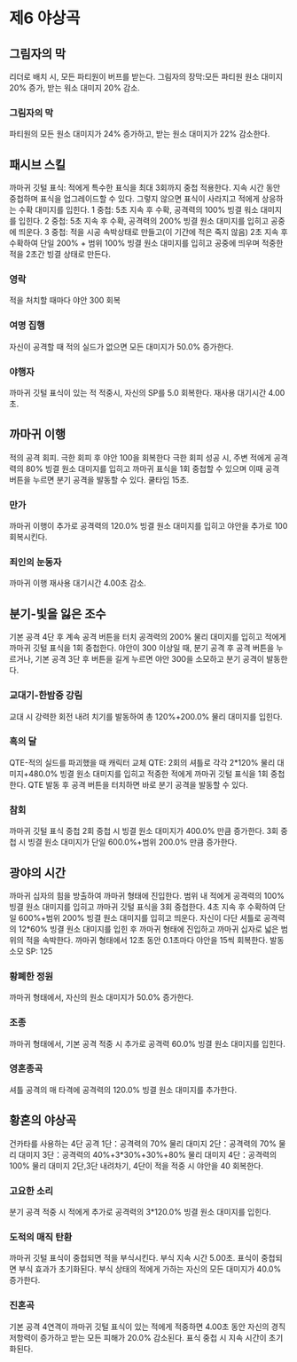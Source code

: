 # 제6 야상곡

## 그림자의 막

리더로 배치 시, 모든 파티원이 버프를 받는다.
그림자의 장막:모든 파티원 원소 대미지 20% 증가, 받는 워소 대미지 20% 감소.

### 그림자의 막

파티원의 모든 원소 대미지가 24% 증가하고, 받는 원소 대미지가 22% 감소한다.

## 패시브 스킬

까마귀 깃털 표식: 적에게 특수한 표식을 최대 3회까지 중첩 적용한다.
지속 시간 동안 중첩하며 표식을 업그레이드할 수 있다. 그렇지 않으면 표식이 사라지고 적에게 상응하는 수확 대미지를 입힌다.
1 중첩: 5초 지속 후 수확, 공격력의 100% 빙결 워소 대미지를 입힌다.
2 중첩: 5초 지속 후 수확, 공격력의 200% 빙결 원소 대미지를 입히고 공중에 띄운다.
3 중첩: 적을 시공 속박상태로 만들고(이 기간에 적은 죽지 않음) 2초 지속 후 수확하여 단일 200% + 범위 100% 빙결 원소 대미지를 입히고 공중에 띄우며 적중한 적을 2초간 빙결 상태로 만든다.

### 영락

적을 처치할 때마다 야안 300 회복

### 여명 집행

자신이 공격할 때 적의 실드가 없으면 모든 대미지가 50.0% 증가한다.

### 야행자

까마귀 깃털 표식이 있는 적 적중시, 자신의 SP를 5.0 회복한다. 재사용 대기시간 4.00 초.

## 까마귀 이행

적의 공격 회피. 극한 회피 후 야안 100을 회복한다 극한 회피 성공 시, 주변 적에게 공격력의 80% 빙결 원소 대미지를 입히고 까마귀 표식을 1회 중첩할 수 있으며 이때 공격 버튼을 누르면 분기 공격을 발동할 수 있다. 쿨타임 15초.

### 만가

까마귀 이행이 추가로 공격력의 120.0% 빙결 원소 대미지를 입히고 야안을 추가로 100 회복시킨다.

### 죄인의 눈동자

까마귀 이행 재사용 대기시간 4.00초 감소.

## 분기-빛을 잃은 조수

기본 공격 4단 후 계속 공격 버튼을 터치
공격력의 200% 물리 대미지를 입히고 적에게 까마귀 깃털 표식을 1회 중첩한다.
야안이 300 이상일 때, 분기 공격 후 공격 버튼을 누르거나, 기본 공격 3단 후 버튼을 길게 누르면 야안 300을 소모하고 분기 공격이 발동한다.

### 교대기-한밤중 강림

교대 시 강력한 회전 내려 치기를 발동하여 총 120%+200.0% 물리 대미지를 입힌다.

### 흑의 달

QTE-적의 실드를 파괴했을 때 캐릭터 교체
QTE: 2회의 셔틀로 각각 2\*120% 물리 대미지+480.0% 빙결 원소 대미지를 입히고 적중한 적에게 까마귀 깃털 표식을 1회 중첩한다. QTE 발동 후 공격 버튼을 터치하면 바로 분기 공격을 발동할 수 있다.

### 참회

까마귀 깃털 표식 중첩 2회 중첩 시 빙결 원소 대미지가 400.0% 만큼 증가한다. 3회 중첩 시 빙결 원소 대미지가 단일 600.0%+범위 200.0% 만큼 증가한다.

## 광야의 시간

까마귀 십자의 힘을 방출하여 까마귀 형태에 진입한다.
범위 내 적에게 공격력의 100% 빙결 원소 대미지를 입히고 까마귀 깃털 표식을 3회 중첩한다. 4초 지속 후 수확하여 단일 600%+범위 200% 빙결 원소 대미지를 입히고 띄운다.
자신이 다단 셔틀로 공격력의 12\*60% 빙결 원소 대미지를 입힌 후 까마귀 형태에 진입하고 까마귀 십자로 넓은 범위의 적을 속박한다. 까마귀 형태에서 12초 동안 0.1초마다 야안을 15씩 회복한다.
발동 소모 SP: 125

### 황폐한 정원

까마귀 형태에서, 자신의 원소 대미지가 50.0% 증가한다.

### 조종

까마귀 형태에서, 기본 공격 적중 시 추가로 공격력 60.0% 빙결 원소 대미지를 입힌다.

### 영혼종곡

셔틀 공격의 매 타격에 공격력의 120.0% 빙결 원소 대미지를 추가한다.

## 황혼의 야상곡

건카타를 사용하는 4단 공격
1단：공격력의 70% 물리 대미지
2단：공격력의 70% 물리 대미지
3단：공격력의 40%+3\*30%+30%+80% 물리 대미지
4단：공격력의 100% 물리 대미지
2단,3단 내려차기, 4단이 적을 적중 시 야안을 40 회복한다.

### 고요한 소리

분기 공격 적중 시 적에게 추가로 공격력의 3\*120.0% 빙결 원소 대미지를 입힌다.

### 도적의 매직 탄환

까마귀 깃털 표식이 중첩되면 적을 부식시킨다. 부식 지속 시간 5.00초. 표식이 중첩되면 부식 효과가 초기화된다. 부식 상태의 적에게 가하는 자신의 모든 대미지가 40.0% 증가한다.

### 진혼곡

기본 공격 4연격이 까마귀 깃털 표식이 있는 적에게 적중하면 4.00초 동안 자신의 경직 저항력이 증가하고 받는 모든 피해가 20.0% 감소된다. 표식 중첩 시 지속 시간이 초기화된다.
